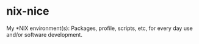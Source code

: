 # nix-nice
My *NIX environment(s): Packages, profile, scripts, etc, for every day use and/or software development.
